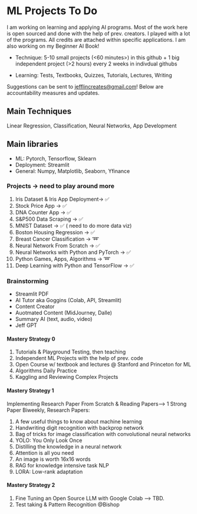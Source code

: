 # ML Projects To Do 

I am working on learning and applying AI programs. Most of the work here is open sourced and done with the help of prev. creators. I played with a lot of the programs. All credits are attached within specific applications. I am also working on my Beginner AI Book! 

- Technique: 5-10 small projects (<60 minutes>) in this github + 1 big independent project (>2 hours) every 2 weeks in indivdual githubs

- Learning: Tests, Textbooks, Quizzes, Tutorials, Lectures, Writing

Suggestions can be sent to jefflincreates@gmail.com! Below are accountability measures and updates. 

## Main Techniques

Linear Regression, Classification, Neural Networks, App Development 

## Main libraries

- ML: Pytorch, Tensorflow, Sklearn 
- Deployment: Streamlit
- General: Numpy, Matplotlib, Seaborn, Yfinance 

### Projects -> need to play around more 

1. Iris Dataset & Iris App Deployment-> :white_check_mark:
2. Stock Price App -> :white_check_mark:
3. DNA Counter App -> :white_check_mark: 
4. S&P500 Data Scraping -> :white_check_mark:
5. MNIST Dataset -> :white_check_mark: ( need to do more data viz)
6. Boston Housing Regression -> :white_check_mark:
7. Breast Cancer Classification -> :loop:
8. Neural Network From Scratch -> :white_check_mark:
9. Neural Networks with Python and PyTorch -> :white_check_mark:
10. Python Games, Apps, Algorithms -> :loop:
11. Deep Learning with Python and TensorFlow -> :white_check_mark:

### Brainstorming
- Streamlit PDF 
- AI Tutor aka Goggins (Colab, API, Streamlit)
- Content Creator 
- Auotmated Content (MidJourney, Dalle)
- Summary AI (text, audio, video)
- Jeff GPT 

#### Mastery Strategy 0 

1. Tutorials & Playground Testing, then teaching 
2. Independent ML Projects with the help of prev. code 
3. Open Course w/ textbook and lectures @ Stanford and Princeton for ML 
4. Algorithms Daily Practice 
5. Kaggling and Reviewing Complex Projects 

#### Mastery Strategy 1 

Implementing Research Paper From Scratch & Reading Papers--> 1 Strong Paper Biweekly, Research Papers:

1. A few useful things to know about machine learning 
2. Handwriting digit recognition with backprop network 
3. Bag of tricks for image classification with convolutional neural networks  
4. YOLO: You Only Look Once  
5. Distilling the knowledge in a neural network  
6. Attention is all you need  
7. An image is worth 16x16 words  
8. RAG for knowledge intensive task NLP  
9. LORA: Low-rank adaptation

#### Mastery Strategy 2 
1. Fine Tuning an Open Source LLM with Google Colab --> TBD.
2. Test taking & Pattern Recognition @Bishop 

